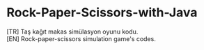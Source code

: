# Rock-Paper-Scissors-with-Java
[TR] Taş kağıt makas simülasyon oyunu  kodu. <br>
[EN] Rock-paper-scissors simulation game's codes.

